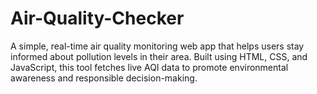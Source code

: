 # Air-Quality-Checker
A simple, real-time air quality monitoring web app that helps users stay informed about pollution levels in their area. Built using HTML, CSS, and JavaScript, this tool fetches live AQI data to promote environmental awareness and responsible decision-making.
